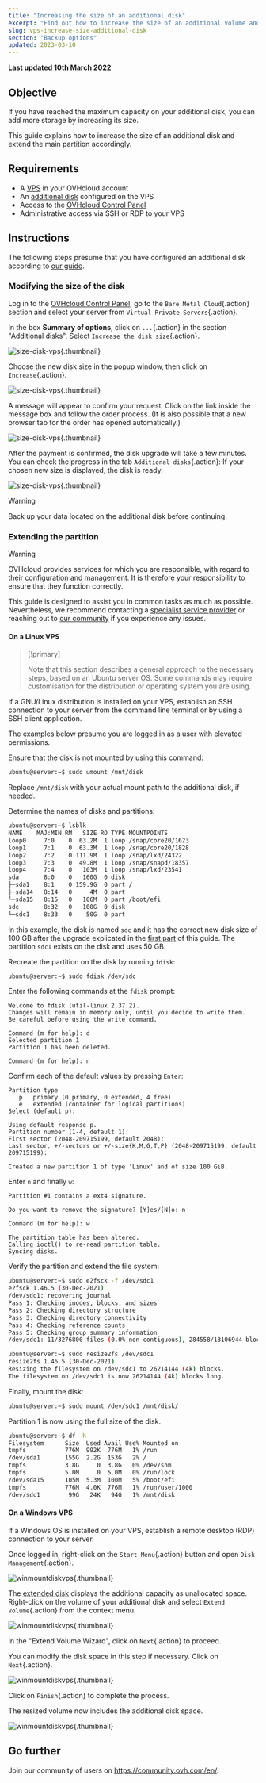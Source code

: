```yaml
---
title: "Increasing the size of an additional disk"
excerpt: "Find out how to increase the size of an additional volume and enlarge its main partition"
slug: vps-increase-size-additional-disk
section: "Backup options"
updated: 2023-03-10
---
```


**Last updated 10th March 2022**

## Objective

If you have reached the maximum capacity on your additional disk, you can add more storage by increasing its size.

This guide explains how to increase the size of an additional disk and extend the main partition accordingly.

## Requirements

- A [VPS](https://www.ovhcloud.com/en-au/vps/) in your OVHcloud account
- An [additional disk](https://docs.ovh.com/au/en/vps/config-additional-disk-vps) configured on the VPS
- Access to the [OVHcloud Control Panel](https://ca.ovh.com/auth/?action=gotomanager&from=https://www.ovh.com.au/&ovhSubsidiary=au)
- Administrative access via SSH or RDP to your VPS

## Instructions

The following steps presume that you have configured an additional disk according to [our guide](https://docs.ovh.com/au/en/vps/config-additional-disk-vps).

### Modifying the size of the disk <a name="extend"></a>

Log in to the [OVHcloud Control Panel](https://ca.ovh.com/auth/?action=gotomanager&from=https://www.ovh.com.au/&ovhSubsidiary=au), go to the `Bare Metal Cloud`{.action} section and select your server from `Virtual Private Servers`{.action}.

In the box **Summary of options**, click on `...`{.action} in the section "Additional disks". Select `Increase the disk size`{.action}.

![size-disk-vps](images/increase_disk_vps01.png){.thumbnail}

Choose the new disk size in the popup window, then click on `Increase`{.action}.

![size-disk-vps](images/increase_disk_vps02.png){.thumbnail}

A message will appear to confirm your request. Click on the link inside the message box and follow the order process. (It is also possible that a new browser tab for the order has opened automatically.)

![size-disk-vps](images/increase_disk_vps03.png){.thumbnail}

After the payment is confirmed, the disk upgrade will take a few minutes. You can check the progress in the tab `Additional disks`{.action}: If your chosen new size is displayed, the disk is ready.

![size-disk-vps](images/increase_disk_vps04.png){.thumbnail}

> [!warning]
>
> Back up your data located on the additional disk before continuing.
>

### Extending the partition

> [!warning]
> OVHcloud provides services for which you are responsible, with regard to their configuration and management. It is therefore your responsibility to ensure that they function correctly.
>
> This guide is designed to assist you in common tasks as much as possible. Nevertheless, we recommend contacting a [specialist service provider](https://partner.ovhcloud.com/en-gb/directory/) or reaching out to [our community](https://community.ovh.com/en/) if you experience any issues.
>

#### On a Linux VPS

> [!primary]
>
> Note that this section describes a general approach to the necessary steps, based on an Ubuntu server OS. Some commands may require customisation for the distribution or operating system you are using.
>

If a GNU/Linux distribution is installed on your VPS, establish an SSH connection to your server from the command line terminal or by using a SSH client application.

The examples below presume you are logged in as a user with elevated permissions.

Ensure that the disk is not mounted by using this command:

```bash
ubuntu@server:~$ sudo umount /mnt/disk
```

Replace `/mnt/disk` with your actual mount path to the additional disk, if needed.

Determine the names of disks and partitions:

```bash
ubuntu@server:~$ lsblk
NAME    MAJ:MIN RM   SIZE RO TYPE MOUNTPOINTS
loop0     7:0    0  63.2M  1 loop /snap/core20/1623
loop1     7:1    0  63.3M  1 loop /snap/core20/1828
loop2     7:2    0 111.9M  1 loop /snap/lxd/24322
loop3     7:3    0  49.8M  1 loop /snap/snapd/18357
loop4     7:4    0   103M  1 loop /snap/lxd/23541
sda       8:0    0   160G  0 disk
├─sda1    8:1    0 159.9G  0 part /
├─sda14   8:14   0     4M  0 part
└─sda15   8:15   0   106M  0 part /boot/efi
sdc       8:32   0   100G  0 disk
└─sdc1    8:33   0    50G  0 part 
```

In this example, the disk is named `sdc` and it has the correct new disk size of 100 GB after the upgrade explicated in the [first part](#extend) of this guide. The partition `sdc1` exists on the disk and uses 50 GB.

Recreate the partition on the disk by running `fdisk`:

```bash
ubuntu@server:~$ sudo fdisk /dev/sdc
```

Enter the following commands at the `fdisk` prompt:

```console
Welcome to fdisk (util-linux 2.37.2).
Changes will remain in memory only, until you decide to write them.
Be careful before using the write command.

Command (m for help): d
Selected partition 1
Partition 1 has been deleted.

Command (m for help): n
```

Confirm each of the default values by pressing `Enter`:

```console
Partition type
   p   primary (0 primary, 0 extended, 4 free)
   e   extended (container for logical partitions)
Select (default p):

Using default response p.
Partition number (1-4, default 1):
First sector (2048-209715199, default 2048):
Last sector, +/-sectors or +/-size{K,M,G,T,P} (2048-209715199, default 209715199):

Created a new partition 1 of type 'Linux' and of size 100 GiB.
```

Enter `n` and finally `w`:

```console
Partition #1 contains a ext4 signature.

Do you want to remove the signature? [Y]es/[N]o: n

Command (m for help): w

The partition table has been altered.
Calling ioctl() to re-read partition table.
Syncing disks.
```

Verify the partition and extend the file system:

```bash
ubuntu@server:~$ sudo e2fsck -f /dev/sdc1
e2fsck 1.46.5 (30-Dec-2021)
/dev/sdc1: recovering journal
Pass 1: Checking inodes, blocks, and sizes
Pass 2: Checking directory structure
Pass 3: Checking directory connectivity
Pass 4: Checking reference counts
Pass 5: Checking group summary information
/dev/sdc1: 11/3276800 files (0.0% non-contiguous), 284558/13106944 blocks
```
```bash
ubuntu@server:~$ sudo resize2fs /dev/sdc1
resize2fs 1.46.5 (30-Dec-2021)
Resizing the filesystem on /dev/sdc1 to 26214144 (4k) blocks.
The filesystem on /dev/sdc1 is now 26214144 (4k) blocks long.
```

Finally, mount the disk:

```bash
ubuntu@server:~$ sudo mount /dev/sdc1 /mnt/disk/
```

Partition 1 is now using the full size of the disk.

```bash
ubuntu@server:~$ df -h
Filesystem      Size  Used Avail Use% Mounted on
tmpfs           776M  992K  776M   1% /run
/dev/sda1       155G  2.2G  153G   2% /
tmpfs           3.8G     0  3.8G   0% /dev/shm
tmpfs           5.0M     0  5.0M   0% /run/lock
/dev/sda15      105M  5.3M  100M   5% /boot/efi
tmpfs           776M  4.0K  776M   1% /run/user/1000
/dev/sdc1        99G   24K   94G   1% /mnt/disk
```


#### On a Windows VPS

If a Windows OS is installed on your VPS, establish a remote desktop (RDP) connection to your server.

Once logged in, right-click on the `Start Menu`{.action} button and open `Disk Management`{.action}.

![winmountdiskvps](images/increase_disk_vps05.png){.thumbnail}

The [extended disk](#extend) displays the additional capacity as unallocated space. Right-click on the volume of your additional disk and select `Extend Volume`{.action} from the context menu.

![winmountdiskvps](images/increase_disk_vps06.png){.thumbnail}

In the "Extend Volume Wizard", click on `Next`{.action} to proceed.

You can modify the disk space in this step if necessary. Click on `Next`{.action}.

![winmountdiskvps](images/increase_disk_vps07.png){.thumbnail}

Click on `Finish`{.action} to complete the process.

The resized volume now includes the additional disk space.

![winmountdiskvps](images/increase_disk_vps08.png){.thumbnail}


## Go further

Join our community of users on <https://community.ovh.com/en/>.